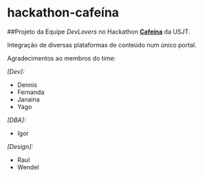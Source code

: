 # hackathon-cafeína

##Projeto da Equipe *DevLovers* no Hackathon [**Cafeína**](https://www.workstationusjt.com/cafeina) da USJT.

Integração de diversas plataformas de conteúdo num único portal.

Agradecimentos ao membros do time:

*[Dev]:*
  - Dennis
  - Fernanda
  - Janaina
  - Yago

*[DBA]:*
  - Igor

*[Design]:*
  - Raul
  - Wendel
